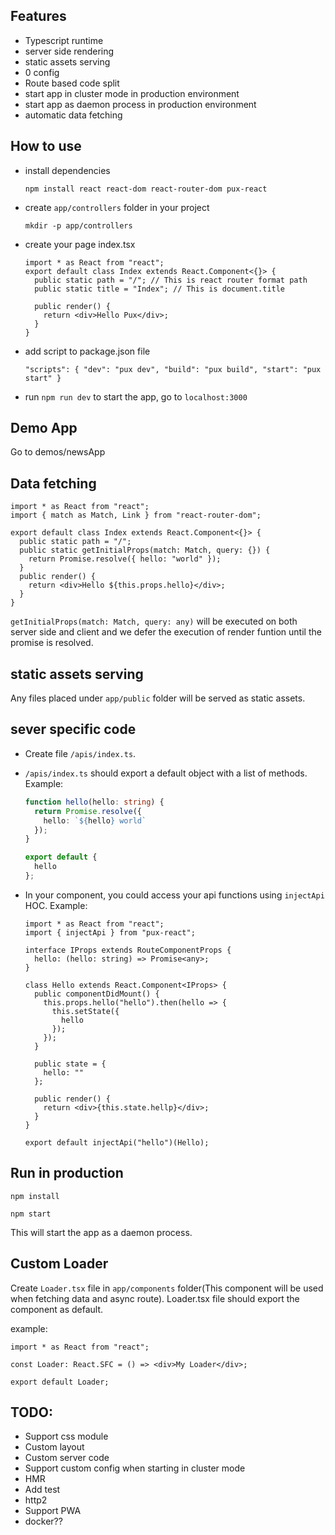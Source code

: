 ## Features

- Typescript runtime
- server side rendering
- static assets serving
- 0 config
- Route based code split
- start app in cluster mode in production environment
- start app as daemon process in production environment
- automatic data fetching

## How to use

- install dependencies

  `npm install react react-dom react-router-dom pux-react`

- create `app/controllers` folder in your project

  `mkdir -p app/controllers`

- create your page index.tsx

  ```tsx
  import * as React from "react";
  export default class Index extends React.Component<{}> {
    public static path = "/"; // This is react router format path
    public static title = "Index"; // This is document.title

    public render() {
      return <div>Hello Pux</div>;
    }
  }
  ```

- add script to package.json file

  `"scripts": { "dev": "pux dev", "build": "pux build", "start": "pux start" }`

- run `npm run dev` to start the app, go to `localhost:3000`

## Demo App

Go to demos/newsApp

## Data fetching

```tsx
import * as React from "react";
import { match as Match, Link } from "react-router-dom";

export default class Index extends React.Component<{}> {
  public static path = "/";
  public static getInitialProps(match: Match, query: {}) {
    return Promise.resolve({ hello: "world" });
  }
  public render() {
    return <div>Hello ${this.props.hello}</div>;
  }
}
```

`getInitialProps(match: Match, query: any)` will be executed on both server side and client and we defer the execution of render funtion until the promise is resolved.

## static assets serving

Any files placed under `app/public` folder will be served as static assets.

## sever specific code

- Create file `/apis/index.ts`.

- `/apis/index.ts` should export a default object with a list of methods. Example:

  ```ts
  function hello(hello: string) {
    return Promise.resolve({
      hello: `${hello} world`
    });
  }

  export default {
    hello
  };
  ```

- In your component, you could access your api functions using `injectApi` HOC. Example:

  ```tsx
  import * as React from "react";
  import { injectApi } from "pux-react";

  interface IProps extends RouteComponentProps {
    hello: (hello: string) => Promise<any>;
  }

  class Hello extends React.Component<IProps> {
    public componentDidMount() {
      this.props.hello("hello").then(hello => {
        this.setState({
          hello
        });
      });
    }

    public state = {
      hello: ""
    };

    public render() {
      return <div>{this.state.hellp}</div>;
    }
  }

  export default injectApi("hello")(Hello);
  ```

## Run in production

`npm install`

`npm start`

This will start the app as a daemon process.

## Custom Loader

Create `Loader.tsx` file in `app/components` folder(This component will be used when fetching data and async route). Loader.tsx file should export the component as default.

example:

```tsx
import * as React from "react";

const Loader: React.SFC = () => <div>My Loader</div>;

export default Loader;
```

## TODO:

- Support css module
- Custom layout
- Custom server code
- Support custom config when starting in cluster mode
- HMR
- Add test
- http2
- Support PWA
- docker??
